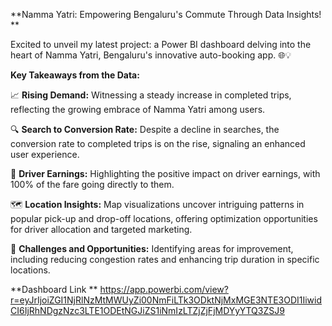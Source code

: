  **Namma Yatri: Empowering Bengaluru's Commute Through Data Insights! **

Excited to unveil my latest project: a Power BI dashboard delving into the heart of Namma Yatri, Bengaluru's innovative auto-booking app. 🌐💡

**Key Takeaways from the Data:**

📈 **Rising Demand:** Witnessing a steady increase in completed trips, reflecting the growing embrace of Namma Yatri among users.

🔍 **Search to Conversion Rate:** Despite a decline in searches, the conversion rate to completed trips is on the rise, signaling an enhanced user experience.

💸 **Driver Earnings:** Highlighting the positive impact on driver earnings, with 100% of the fare going directly to them.

🗺️ **Location Insights:** Map visualizations uncover intriguing patterns in popular pick-up and drop-off locations, offering optimization opportunities for driver allocation and targeted marketing.

🚦 **Challenges and Opportunities:** Identifying areas for improvement, including reducing congestion rates and enhancing trip duration in specific locations.

**Dashboard Link ** https://app.powerbi.com/view?r=eyJrIjoiZGI1NjRlNzMtMWUyZi00NmFiLTk3ODktNjMxMGE3NTE3ODI1IiwidCI6IjRhNDgzNzc3LTE1ODEtNGJiZS1iNmIzLTZjZjFjMDYyYTQ3ZSJ9
